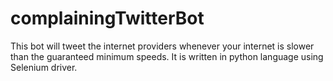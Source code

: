 # complainingTwitterBot
This bot will tweet the internet providers whenever your internet is slower than the guaranteed minimum speeds. It is written in python language using Selenium driver.
